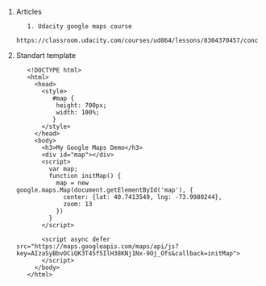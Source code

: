 1. Articles
          
          1. Udacity google maps course
          https://classroom.udacity.com/courses/ud864/lessons/8304370457/concepts/83122494390923

2. Standart template
  
          <!DOCTYPE html>
          <html>
            <head>
              <style>
                 #map {
                  height: 700px;
                  width: 100%;
                 }
              </style>
            </head>
            <body>
              <h3>My Google Maps Demo</h3>
              <div id="map"></div>
              <script>
                var map;
                function initMap() {
                  map = new google.maps.Map(document.getElementById('map'), {
                    center: {lat: 40.7413549, lng: -73.9980244},
                    zoom: 13
                  })
                }
              </script>

              <script async defer src="https://maps.googleapis.com/maps/api/js?key=AIzaSyBbvOCiQK3T45f5IlH38KNj1Nx-9Oj_Ofs&callback=initMap">
              </script>
            </body>
          </html>

